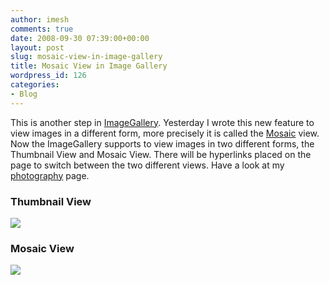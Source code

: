 ```yaml
---
author: imesh
comments: true
date: 2008-09-30 07:39:00+00:00
layout: post
slug: mosaic-view-in-image-gallery
title: Mosaic View in Image Gallery
wordpress_id: 126
categories:
- Blog
---
```


This is another step in [ImageGallery](http://code.google.com/p/imagegallery/). Yesterday I wrote this new feature to view images in a different form, more precisely it is called the [Mosaic](http://en.wikipedia.org/wiki/Mosaic) view. Now the ImageGallery supports to view images in two different forms, the Thumbnail View and Mosaic View. There will be hyperlinks placed on the page to switch between the two different views. Have a look at my [photography](http://imesh.io/photography/default.aspx?gallery=mosaic&page=1) page.

### Thumbnail View

[![](http://imesh.io/images/imagegallery/Thumbnail_250.JPG) ](http://imesh.io/images/imagegallery/Thumbnail.JPG)

### Mosaic View

[![](http://imesh.io/images/imagegallery/Mosaic_250.JPG)](http://imesh.io/images/imagegallery/Mosaic.JPG)
